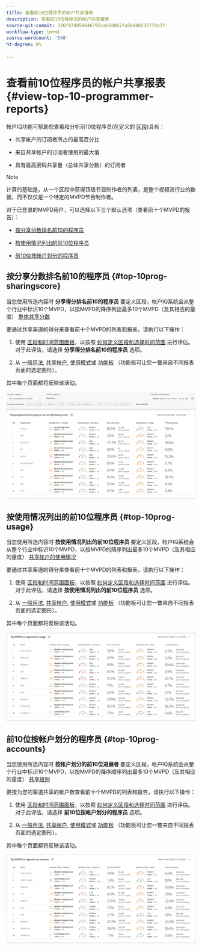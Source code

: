```yaml
---
title: 查看前10位程序员的帐户共享报表
description: 查看前10位程序员的帐户共享报表
source-git-commit: 326f97d058646795cab5d062fa5b980235f7da37
workflow-type: tm+mt
source-wordcount: '548'
ht-degree: 0%

---
```


# 查看前10位程序员的帐户共享报表 {#view-top-10-programmer-reports}

帐户IQ功能可帮助您查看和分析前10位程序员(在定义的 [区段](/help/AccountIQ/product-concepts.md#segmet-def))具有：

* 共享帐户的订阅者所占的最高百分比

* 来自共享帐户的订阅者使用的最大值

* 具有最高密码共享量（总体共享分数）的订阅者

>[!NOTE]
>
>计算的基础是，从一个区段中获得顶级节目制作者的列表，是整个视频流行业的数据，而不仅仅是一个特定的MVPD节目制作者。

<!--
>[!NOTE]
>
>Only the MVPDs that have a minimum of 50,000 active subscriber accounts are considered to obtain these reports.
-->

对于已登录的MVPD用户，可以选择以下三个默认选项（查看前十个MVPD的报告）：

* [按分享分数排名前10的程序员](#top-10prog-sharingscore)

* [按使用情况列出的前10位程序员](#top-10prog-usage)

* [前10位按帐户划分的程序员](#top-10prog-accounts)

## 按分享分数排名前10的程序员 {#top-10prog-sharingscore}

当您使用所选内容时 **分享得分排名前10的程序员** 要定义区段，帐户IQ系统会从整个行业中标识10个MVPD，以按MVPD的降序列出最多10个MVPD（及其相应的量度） [整体共享分数](/help/AccountIQ/product-concepts.md#overall-sharing-score)

要通过共享渠道的得分来查看前十个MVPD的列表和报表，请执行以下操作：

1. 使用 [区段和时间范围面板](/help/AccountIQ/segments-timeframe.md)，以按照 [如何定义区段和选择时间范围](/help/AccountIQ/howto-select-segment-timeframe.md) 进行评估。 对于此评估，请选择 **分享得分排名前10的程序员** 选项。

1. 从 [一般用法](/help/AccountIQ/general-usage-reports.md), [共享帐户](/help/AccountIQ/shared-acc-reports.md), [使用模式](/help/AccountIQ/usage-patterns.md)或 [功能板](/help/AccountIQ/dashboard.md) （功能板可让您一瞥来自不同报表页面的选定图形）。

其中每个页面都将反映该活动。

![](assets/top-ten-prog-overallscore.png)

## 按使用情况列出的前10位程序员 {#top-10prog-usage}

当您使用所选内容时 **按使用情况列出的前10位程序员** 要定义区段，帐户IQ系统会从整个行业中标识10个MVPD，以按MVPD的降序列出最多10个MVPD（及其相应的量度） [共享帐户的使用情况](/help/AccountIQ/product-concepts.md)

要通过共享渠道的得分来查看前十个MVPD的列表和报表，请执行以下操作：

1. 使用 [区段和时间范围面板](/help/AccountIQ/segments-timeframe.md)，以按照 [如何定义区段和选择时间范围](/help/AccountIQ/howto-select-segment-timeframe.md) 进行评估。 对于此评估，请选择 **按使用情况列出的前10位程序员** 选项。

1. 从 [一般用法](/help/AccountIQ/general-usage-reports.md), [共享帐户](/help/AccountIQ/shared-acc-reports.md), [使用模式](/help/AccountIQ/usage-patterns.md)或 [功能板](/help/AccountIQ/dashboard.md) （功能板可让您一瞥来自不同报表页面的选定图形）。

其中每个页面都将反映该活动。

![](assets/top-ten-mvpds-usage.png)

## 前10位按帐户划分的程序员 {#top-10prog-accounts}

当您使用所选内容时 **按帐户划分的前10位进展者** 要定义区段，帐户IQ系统会从整个行业中标识10个MVPD，以按MVPD的降序顺序列出最多10个MVPD（及其相应的量度） [共享级别](/help/AccountIQ/product-concepts.md)

要按为您的渠道共享的帐户数查看前十个MVPD的列表和报告，请执行以下操作：

1. 使用 [区段和时间范围面板](/help/AccountIQ/segments-timeframe.md)，以按照 [如何定义区段和选择时间范围](/help/AccountIQ/howto-select-segment-timeframe.md) 进行评估。 对于此评估，请选择 **前10位按帐户划分的程序员** 选项。

1. 从 [一般用法](/help/AccountIQ/general-usage-reports.md), [共享帐户](/help/AccountIQ/shared-acc-reports.md), [使用模式](/help/AccountIQ/usage-patterns.md)或 [功能板](/help/AccountIQ/dashboard.md) （功能板可让您一瞥来自不同报表页面的选定图形）。

其中每个页面都将反映该活动。

![](assets/top-ten-mvpds-accounts.png)
